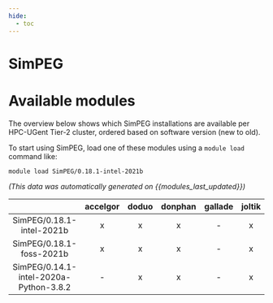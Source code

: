 ```yaml
---
hide:
  - toc
---
```


SimPEG
======

# Available modules


The overview below shows which SimPEG installations are available per HPC-UGent Tier-2 cluster, ordered based on software version (new to old).

To start using SimPEG, load one of these modules using a `module load` command like:

```shell
module load SimPEG/0.18.1-intel-2021b
```

*(This data was automatically generated on {{modules_last_updated}})*  

| |accelgor|doduo|donphan|gallade|joltik|shinx|skitty|
| :---: | :---: | :---: | :---: | :---: | :---: | :---: | :---: |
|SimPEG/0.18.1-intel-2021b|x|x|x|-|x|-|-|
|SimPEG/0.18.1-foss-2021b|x|x|x|-|x|-|-|
|SimPEG/0.14.1-intel-2020a-Python-3.8.2|-|x|x|-|x|-|-|
